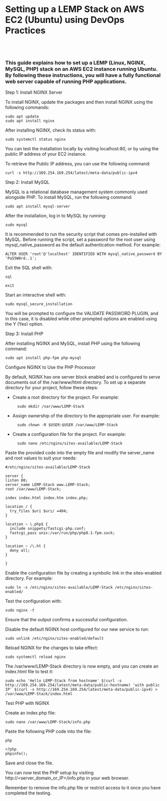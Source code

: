 <h1> Setting up a LEMP Stack on AWS EC2 (Ubuntu) using DevOps Practices </h1>
<br>  </br>

<h3> This guide explains how to set up a LEMP (Linux, NGINX, MySQL, PHP) stack on an AWS EC2 instance running Ubuntu. By following these instructions, you will have a fully functional web server capable of running PHP applications. </h3>


Step 1: Install NGINX Server

To install NGINX, update the packages and then install NGINX using the following commands:

    sudo apt update
    sudo apt install nginx

After installing NGINX, check its status with:

    sudo systemctl status nginx

You can test the installation locally by visiting localhost:80, or by using the public IP address of your EC2 instance.

To retrieve the Public IP address, you can use the following command:

    curl -s http://169.254.169.254/latest/meta-data/public-ipv4

Step 2: Install MySQL

MySQL is a relational database management system commonly used alongside PHP. 
To install MySQL, run the following command:

    sudo apt install mysql-server

After the installation, log in to MySQL by running:

    sudo mysql

It is recommended to run the security script that comes pre-installed with MySQL. Before running the script, set a password for the root user using mysql_native_password as the default authentication method. For example:

    ALTER USER 'root'@'localhost' IDENTIFIED WITH mysql_native_password BY 'Pa55W0rd..1';

Exit the SQL shell with:

    sql

    exit

Start an interactive shell with:

    sudo mysql_secure_installation

You will be prompted to configure the VALIDATE PASSWORD PLUGIN, and in this case, it is disabled while other prompted options are enabled using the Y (Yes) option.

Step 3: Install PHP

After installing NGINX and MySQL, install PHP using the following command:

    sudo apt install php-fpm php-mysql

Configure NGINX to Use the PHP Processor

By default, NGINX has one server block enabled and is configured to serve documents out of the /var/www/html directory. To set up a separate directory for your project, follow these steps:

- Create a root directory for the project. For example:

        sudo mkdir /var/www/LEMP-Stack

- Assign ownership of the directory to the appropriate user. For example:

        sudo chown -R $USER:$USER /var/www/LEMP-Stack

- Create a configuration file for the project. For example:

        sudo nano /etc/nginx/sites-available/LEMP-Stack

Paste the provided code into the empty file and modify the server_name and root values to suit your needs:

    #/etc/nginx/sites-available/LEMP-Stack
    
    server {
    listen 80;
    server_name LEMP-Stack www.LEMP-Stack;
    root /var/www/LEMP-Stack;
    
    index index.html index.htm index.php;
    
    location / {
      try_files $uri $uri/ =404;
    }
    
    location ~ \.php$ {
      include snippets/fastcgi-php.conf;
      fastcgi_pass unix:/var/run/php/php8.1-fpm.sock;
    }
    
    location ~ /\.ht {
      deny all;
    }
    
    }
    
    
    
    

Enable the configuration file by creating a symbolic link in the sites-enabled directory. For example:



    sudo ln -s /etc/nginx/sites-available/LEMP-Stack /etc/nginx/sites-enabled/

Test the configuration with:

    sudo nginx -t

Ensure that the output confirms a successful configuration.

Disable the default NGINX host configured for our new service to run:

    sudo unlink /etc/nginx/sites-enabled/default

Reload NGINX for the changes to take effect:

    sudo systemctl reload nginx


The /var/www/LEMP-Stack directory is now empty, and you can create an index.html file to test it:

    sudo echo 'Hello LEMP-Stack from hostname' $(curl -s http://169.254.169.254/latest/meta-data/public-hostname) 'with public IP' $(curl -s http://169.254.169.254/latest/meta-data/public-ipv4) > /var/www/LEMP-Stack/index.html

Test PHP with NGINX

Create an index.php file:

    sudo nano /var/www/LEMP-Stack/info.php

Paste the following PHP code into the file:

    php
    
    <?php
    phpinfo();

Save and close the file.

You can now test the PHP setup by visiting http://<server_domain_or_IP>/info.php in your web browser.

Remember to remove the info.php file or restrict access to it once you have completed the testing.



